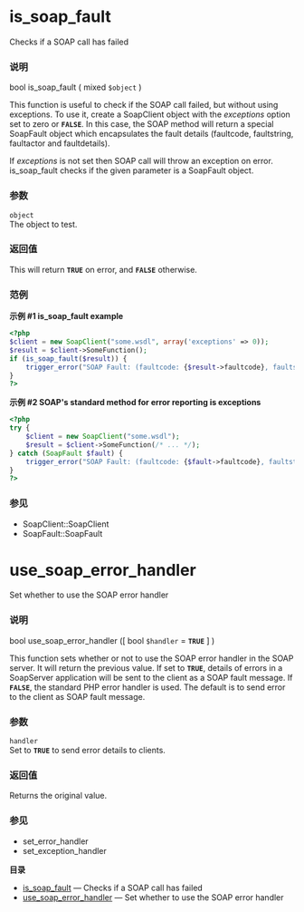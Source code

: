 is\_soap\_fault
===============

Checks if a SOAP call has failed

### 说明

<span class="type">bool</span> <span
class="methodname">is\_soap\_fault</span> ( <span
class="methodparam"><span class="type">mixed</span> `$object`</span> )

This function is useful to check if the SOAP call failed, but without
using exceptions. To use it, create a <span
class="classname">SoapClient</span> object with the *exceptions* option
set to zero or **`FALSE`**. In this case, the SOAP method will return a
special <span class="classname">SoapFault</span> object which
encapsulates the fault details (faultcode, faultstring, faultactor and
faultdetails).

If *exceptions* is not set then SOAP call will throw an exception on
error. <span class="function">is\_soap\_fault</span> checks if the given
parameter is a <span class="classname">SoapFault</span> object.

### 参数

`object`  
The object to test.

### 返回值

This will return **`TRUE`** on error, and **`FALSE`** otherwise.

### 范例

**示例 \#1 <span class="function">is\_soap\_fault</span> example**

``` php
<?php
$client = new SoapClient("some.wsdl", array('exceptions' => 0));
$result = $client->SomeFunction();
if (is_soap_fault($result)) {
    trigger_error("SOAP Fault: (faultcode: {$result->faultcode}, faultstring: {$result->faultstring})", E_USER_ERROR);
}
?>
```

**示例 \#2 SOAP's standard method for error reporting is exceptions**

``` php
<?php
try {
    $client = new SoapClient("some.wsdl");
    $result = $client->SomeFunction(/* ... */);
} catch (SoapFault $fault) {
    trigger_error("SOAP Fault: (faultcode: {$fault->faultcode}, faultstring: {$fault->faultstring})", E_USER_ERROR);
}
?>
```

### 参见

-   <span class="methodname">SoapClient::SoapClient</span>
-   <span class="methodname">SoapFault::SoapFault</span>

use\_soap\_error\_handler
=========================

Set whether to use the SOAP error handler

### 说明

<span class="type">bool</span> <span
class="methodname">use\_soap\_error\_handler</span> (\[ <span
class="methodparam"><span class="type">bool</span> `$handler`<span
class="initializer"> = **`TRUE`**</span></span> \] )

This function sets whether or not to use the SOAP error handler in the
SOAP server. It will return the previous value. If set to **`TRUE`**,
details of errors in a <span class="classname">SoapServer</span>
application will be sent to the client as a SOAP fault message. If
**`FALSE`**, the standard PHP error handler is used. The default is to
send error to the client as SOAP fault message.

### 参数

`handler`  
Set to **`TRUE`** to send error details to clients.

### 返回值

Returns the original value.

### 参见

-   <span class="function">set\_error\_handler</span>
-   <span class="function">set\_exception\_handler</span>

**目录**

-   [is\_soap\_fault](/ref/soap.html#is_soap_fault) — Checks if a SOAP
    call has failed
-   [use\_soap\_error\_handler](/ref/soap.html#use_soap_error_handler) —
    Set whether to use the SOAP error handler

